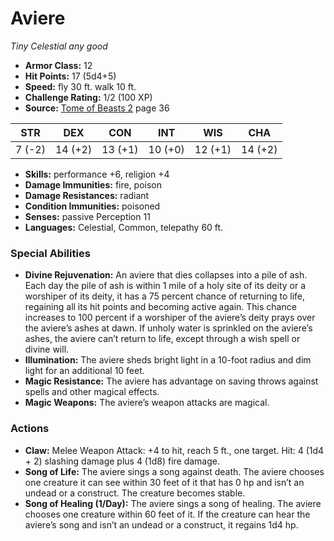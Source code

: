 # Aviere

*Tiny* *Celestial* *any good*

- **Armor Class:** 12
- **Hit Points:** 17 (5d4+5)
- **Speed:** fly 30 ft. walk 10 ft.
- **Challenge Rating:** 1/2 (100 XP)
- **Source:** [Tome of Beasts 2](https://koboldpress.com/kpstore/product/tome-of-beasts-2-for-5th-edition) page 36

| STR | DEX | CON | INT | WIS | CHA |
| --- | --- | --- | --- | --- | --- |
| 7 (-2) | 14 (+2) | 13 (+1) | 10 (+0) | 12 (+1) | 14 (+2) |

- **Skills:** performance +6, religion +4
- **Damage Immunities:** fire, poison
- **Damage Resistances:** radiant
- **Condition Immunities:** poisoned
- **Senses:** passive Perception 11
- **Languages:** Celestial, Common, telepathy 60 ft.

### Special Abilities

- **Divine Rejuvenation:** An aviere that dies collapses into a pile of ash. Each day the pile of ash is within 1 mile of a holy site of its deity or a worshiper of its deity, it has a 75 percent chance of returning to life, regaining all its hit points and becoming active again. This chance increases to 100 percent if a worshiper of the aviere’s deity prays over the aviere’s ashes at dawn. If unholy water is sprinkled on the aviere’s ashes, the aviere can’t return to life, except through a wish spell or divine will.
- **Illumination:** The aviere sheds bright light in a 10-foot radius and dim light for an additional 10 feet.
- **Magic Resistance:** The aviere has advantage on saving throws against spells and other magical effects.
- **Magic Weapons:** The aviere’s weapon attacks are magical.

### Actions

- **Claw:** Melee Weapon Attack: +4 to hit, reach 5 ft., one target. Hit: 4 (1d4 + 2) slashing damage plus 4 (1d8) fire damage.
- **Song of Life:** The aviere sings a song against death. The aviere chooses one creature it can see within 30 feet of it that has 0 hp and isn’t an undead or a construct. The creature becomes stable.
- **Song of Healing (1/Day):** The aviere sings a song of healing. The aviere chooses one creature within 60 feet of it. If the creature can hear the aviere’s song and isn’t an undead or a construct, it regains 1d4 hp.


